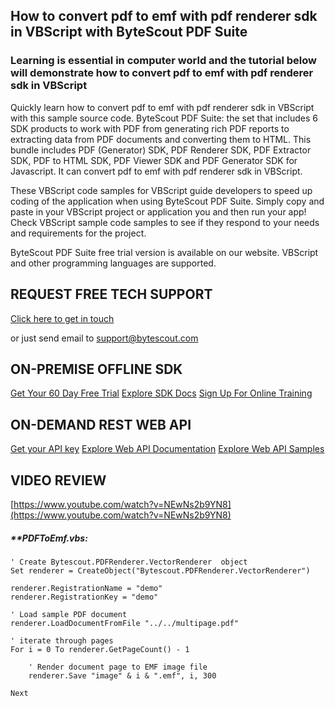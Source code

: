 ## How to convert pdf to emf with pdf renderer sdk in VBScript with ByteScout PDF Suite

### Learning is essential in computer world and the tutorial below will demonstrate how to convert pdf to emf with pdf renderer sdk in VBScript

Quickly learn how to convert pdf to emf with pdf renderer sdk in VBScript with this sample source code. ByteScout PDF Suite: the set that includes 6 SDK products to work with PDF from generating rich PDF reports to extracting data from PDF documents and converting them to HTML. This bundle includes PDF (Generator) SDK, PDF Renderer SDK, PDF Extractor SDK, PDF to HTML SDK, PDF Viewer SDK and PDF Generator SDK for Javascript. It can convert pdf to emf with pdf renderer sdk in VBScript.

 These VBScript code samples for VBScript guide developers to speed up coding of the application when using ByteScout PDF Suite.  Simply copy and paste in your VBScript project or application you and then run your app! Check VBScript sample code samples to see if they respond to your needs and requirements for the project.

ByteScout PDF Suite free trial version is available on our website. VBScript and other programming languages are supported.

## REQUEST FREE TECH SUPPORT

[Click here to get in touch](https://bytescout.zendesk.com/hc/en-us/requests/new?subject=ByteScout%20PDF%20Suite%20Question)

or just send email to [support@bytescout.com](mailto:support@bytescout.com?subject=ByteScout%20PDF%20Suite%20Question) 

## ON-PREMISE OFFLINE SDK 

[Get Your 60 Day Free Trial](https://bytescout.com/download/web-installer?utm_source=github-readme)
[Explore SDK Docs](https://bytescout.com/documentation/index.html?utm_source=github-readme)
[Sign Up For Online Training](https://academy.bytescout.com/)


## ON-DEMAND REST WEB API

[Get your API key](https://pdf.co/documentation/api?utm_source=github-readme)
[Explore Web API Documentation](https://pdf.co/documentation/api?utm_source=github-readme)
[Explore Web API Samples](https://github.com/bytescout/ByteScout-SDK-SourceCode/tree/master/PDF.co%20Web%20API)

## VIDEO REVIEW

[https://www.youtube.com/watch?v=NEwNs2b9YN8](https://www.youtube.com/watch?v=NEwNs2b9YN8)




<!-- code block begin -->

##### ****PDFToEmf.vbs:**
    
```
' Create Bytescout.PDFRenderer.VectorRenderer  object
Set renderer = CreateObject("Bytescout.PDFRenderer.VectorRenderer")

renderer.RegistrationName = "demo"
renderer.RegistrationKey = "demo"

' Load sample PDF document
renderer.LoadDocumentFromFile "../../multipage.pdf"

' iterate through pages
For i = 0 To renderer.GetPageCount() - 1

	' Render document page to EMF image file
    renderer.Save "image" & i & ".emf", i, 300

Next



```

<!-- code block end -->